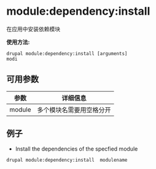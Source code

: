 # module:dependency:install
在应用中安装依赖模块

**使用方法:**
```
drupal module:dependency:install [arguments]
modi
```

## 可用参数
参数 | 详细信息
---------|-------------
module | 多个模块名需要用空格分开

## 例子
* Install the dependencies of the specfied module
```
drupal module:dependency:install  modulename
```
